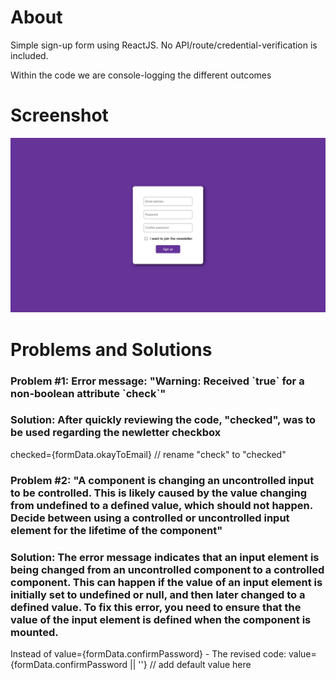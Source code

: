 # About
<p>Simple sign-up form using ReactJS. No API/route/credential-verification is included.</p>
<p>Within the code we are console-logging the different outcomes</p>

# Screenshot 
<img src="screenshot.png" />

# Problems and Solutions
<h3>Problem #1: Error message: "Warning: Received `true` for a non-boolean attribute `check`"</h3>
<h3>Solution: After quickly reviewing the code, "checked", was to be used regarding the newletter checkbox</h3>
<p>checked={formData.okayToEmail} // rename "check" to "checked"</p>

<h3>Problem #2: "A component is changing an uncontrolled input to be controlled. This is likely caused by the value changing from undefined to a defined value, which should not happen. Decide between using a controlled or uncontrolled input element for the lifetime of the component"</h3>
<h3>Solution: The error message indicates that an input element is being changed from an uncontrolled component to a controlled component. This can happen if the value of an input element is initially set to undefined or null, and then later changed to a defined value. To fix this error, you need to ensure that the value of the input element is defined when the component is mounted.</h3>
<p>Instead of value={formData.confirmPassword} - The revised code: value={formData.confirmPassword || ''} // add default value here</p>
